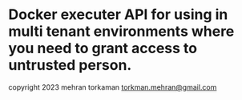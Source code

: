 # Docker executer API for using in multi tenant environments where you need to grant access to untrusted person.

copyright 2023 mehran torkaman <torkman.mehran@gmail.com>
